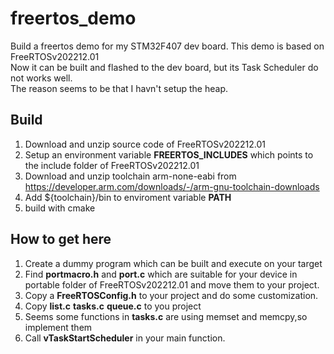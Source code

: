 # freertos_demo

Build a freertos demo for my STM32F407 dev board. 
This demo is based on FreeRTOSv202212.01    
Now it can be built and flashed to the dev board, but its Task Scheduler do not works well.     
The reason seems to be that I havn't setup the heap.        

## Build
1. Download and unzip source code of FreeRTOSv202212.01
2. Setup an environment variable **FREERTOS_INCLUDES** which points to the include folder of FreeRTOSv202212.01
3. Download and unzip toolchain arm-none-eabi from https://developer.arm.com/downloads/-/arm-gnu-toolchain-downloads
4. Add ${toolchain}/bin to enviroment variable **PATH**
5. build with cmake

## How to get here
1. Create a dummy program which can be built and execute on your target
2. Find **portmacro.h** and **port.c** which are suitable for your device in portable folder of FreeRTOSv202212.01 and move them to your project.
3. Copy a **FreeRTOSConfig.h** to your project and do some customization.
4. Copy **list.c** **tasks.c** **queue.c** to you project
5. Seems some functions in **tasks.c** are using memset and memcpy,so implement them
6. Call **vTaskStartScheduler** in your main function.